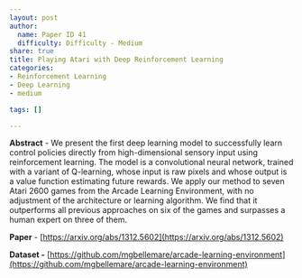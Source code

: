 ```yaml
---
layout: post
author:
  name: Paper ID 41
  difficulty: Difficulty - Medium
share: true
title: Playing Atari with Deep Reinforcement Learning
categories:
- Reinforcement Learning
- Deep Learning
- medium

tags: []

---
```

**Abstract** - We present the first deep learning model to successfully learn control policies directly from high-dimensional sensory input using reinforcement learning. The model is a convolutional neural network, trained with a variant of Q-learning, whose input is raw pixels and whose output is a value function estimating future rewards. We apply our method to seven Atari 2600 games from the Arcade Learning Environment, with no adjustment of the architecture or learning algorithm. We find that it outperforms all previous approaches on six of the games and surpasses a human expert on three of them.

**Paper** - [https://arxiv.org/abs/1312.5602](https://arxiv.org/abs/1312.5602)

**Dataset -** [https://github.com/mgbellemare/arcade-learning-environment](https://github.com/mgbellemare/arcade-learning-environment)
    